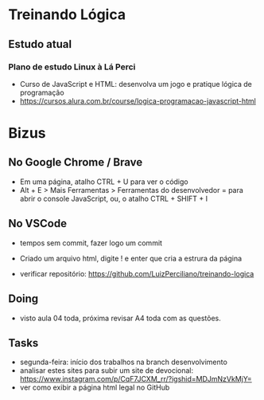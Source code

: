 # Treinando Lógica
## Estudo atual
### Plano de estudo Linux à Lá Perci
 - Curso de JavaScript e HTML: desenvolva um jogo e pratique lógica de programação
 - https://cursos.alura.com.br/course/logica-programacao-javascript-html


# Bizus

## No Google Chrome / Brave
- Em uma página, atalho CTRL + U para ver o código
- Alt + E > Mais Ferramentas > Ferramentas do desenvolvedor = para abrir o console JavaScript, ou, o atalho CTRL + SHIFT + I

## No VSCode
 - tempos sem commit, fazer logo um commit
 - Criado um arquivo html, digite ! e enter que cria a estrura da página

 - verificar repositório: https://github.com/LuizPerciliano/treinando-logica
 
## Doing
 - visto aula 04 toda, próxima revisar A4 toda com as questões.

 ## Tasks
- segunda-feira: início dos trabalhos na branch desenvolvimento
- analisar estes sites para subir um site de devocional: https://www.instagram.com/p/CqF7JCXM_rr/?igshid=MDJmNzVkMjY=
- ver como exibir a página html legal no GitHub